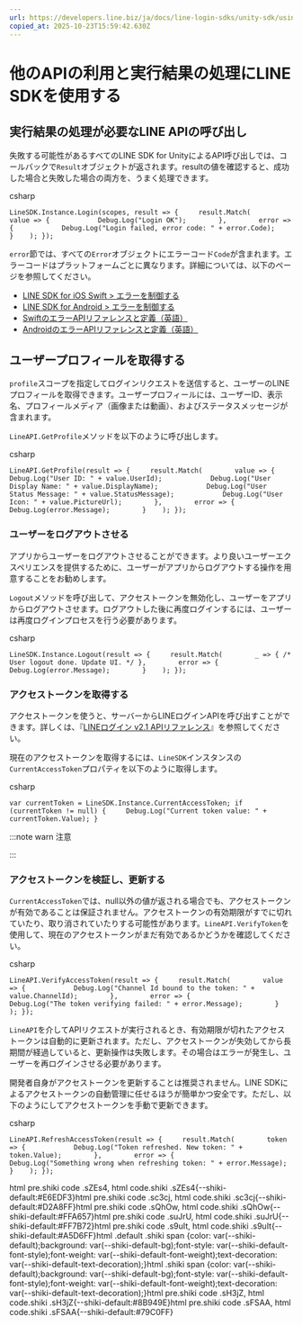 ```yaml
---
url: https://developers.line.biz/ja/docs/line-login-sdks/unity-sdk/using-sdk/
copied_at: 2025-10-23T15:59:42.630Z
---
```

# 他のAPIの利用と実行結果の処理にLINE SDKを使用する

## 実行結果の処理が必要なLINE APIの呼び出し

失敗する可能性があるすべてのLINE SDK for UnityによるAPI呼び出しでは、コールバックで`Result`オブジェクトが返されます。resultの値を確認すると、成功した場合と失敗した場合の両方を、うまく処理できます。

csharp

`LineSDK.Instance.Login(scopes, result => {     result.Match(        value => {            Debug.Log("Login OK");        },        error => {            Debug.Log("Login failed, error code: " + error.Code);        }    ); });`

`error`節では、すべての`Error`オブジェクトにエラーコード`Code`が含まれます。エラーコードはプラットフォームごとに異なります。詳細については、以下のページを参照してください。

*   [LINE SDK for iOS Swift > エラーを制御する](https://developers.line.biz/ja/docs/line-login-sdks/ios-sdk/swift/error-handling/)
*   [LINE SDK for Android > エラーを制御する](https://developers.line.biz/ja/docs/line-login-sdks/android-sdk/handling-errors/)
*   [SwiftのエラーAPIリファレンスと定義（英語）](https://developers.line.biz/en/reference/ios-sdk-swift/Enums/LineSDKError.html)
*   [AndroidのエラーAPIリファレンスと定義（英語）](https://developers.line.biz/en/reference/android-sdk/reference/com/linecorp/linesdk/LineApiResponseCode.html)

## ユーザープロフィールを取得する

`profile`スコープを指定してログインリクエストを送信すると、ユーザーのLINEプロフィールを取得できます。ユーザープロフィールには、ユーザーID、表示名、プロフィールメディア（画像または動画）、およびステータスメッセージが含まれます。

`LineAPI.GetProfile`メソッドを以下のように呼び出します。

csharp

`LineAPI.GetProfile(result => {     result.Match(        value => {            Debug.Log("User ID: " + value.UserId);            Debug.Log("User Display Name: " + value.DisplayName);            Debug.Log("User Status Message: " + value.StatusMessage);            Debug.Log("User Icon: " + value.PictureUrl);        },        error => {            Debug.Log(error.Message);        }    ); });`

### ユーザーをログアウトさせる

アプリからユーザーをログアウトさせることができます。より良いユーザーエクスペリエンスを提供するために、ユーザーがアプリからログアウトする操作を用意することをお勧めします。

`Logout`メソッドを呼び出して、アクセストークンを無効化し、ユーザーをアプリからログアウトさせます。ログアウトした後に再度ログインするには、ユーザーは再度ログインプロセスを行う必要があります。

csharp

`LineSDK.Instance.Logout(result => {     result.Match(        _ => { /* User logout done. Update UI. */ },        error => {            Debug.Log(error.Message);        }    ); });`

### アクセストークンを取得する

アクセストークンを使うと、サーバーからLINEログインAPIを呼び出すことができます。詳しくは、『[LINEログイン v2.1 APIリファレンス](https://developers.line.biz/ja/reference/line-login/)』を参照してください。

現在のアクセストークンを取得するには、`LineSDK`インスタンスの`CurrentAccessToken`プロパティを以下のように取得します。

csharp

`var currentToken = LineSDK.Instance.CurrentAccessToken; if (currentToken != null) {     Debug.Log("Current token value: " + currentToken.Value); }`

:::note warn
注意

:::

### アクセストークンを検証し、更新する

`CurrentAccessToken`では、null以外の値が返される場合でも、アクセストークンが有効であることは保証されません。アクセストークンの有効期限がすでに切れていたり、取り消されていたりする可能性があります。`LineAPI.VerifyToken`を使用して、現在のアクセストークンがまだ有効であるかどうかを確認してください。

csharp

`LineAPI.VerifyAccessToken(result => {     result.Match(        value => {            Debug.Log("Channel Id bound to the token: " + value.ChannelId);        },        error => {            Debug.Log("The token verifying failed: " + error.Message);        }    ); });`

`LineAPI`を介してAPIリクエストが実行されるとき、有効期限が切れたアクセストークンは自動的に更新されます。ただし、アクセストークンが失効してから長期間が経過していると、更新操作は失敗します。その場合はエラーが発生し、ユーザーを再ログインさせる必要があります。

開発者自身がアクセストークンを更新することは推奨されません。LINE SDKによるアクセストークンの自動管理に任せるほうが簡単かつ安全です。ただし、以下のようにしてアクセストークンを手動で更新できます。

csharp

`LineAPI.RefreshAccessToken(result => {     result.Match(        token => {            Debug.Log("Token refreshed. New token: " + token.Value);        },        error => {            Debug.Log("Something wrong when refreshing token: " + error.Message);        }    ); });`

html pre.shiki code .sZEs4, html code.shiki .sZEs4{--shiki-default:#E6EDF3}html pre.shiki code .sc3cj, html code.shiki .sc3cj{--shiki-default:#D2A8FF}html pre.shiki code .sQhOw, html code.shiki .sQhOw{--shiki-default:#FFA657}html pre.shiki code .suJrU, html code.shiki .suJrU{--shiki-default:#FF7B72}html pre.shiki code .s9uIt, html code.shiki .s9uIt{--shiki-default:#A5D6FF}html .default .shiki span {color: var(--shiki-default);background: var(--shiki-default-bg);font-style: var(--shiki-default-font-style);font-weight: var(--shiki-default-font-weight);text-decoration: var(--shiki-default-text-decoration);}html .shiki span {color: var(--shiki-default);background: var(--shiki-default-bg);font-style: var(--shiki-default-font-style);font-weight: var(--shiki-default-font-weight);text-decoration: var(--shiki-default-text-decoration);}html pre.shiki code .sH3jZ, html code.shiki .sH3jZ{--shiki-default:#8B949E}html pre.shiki code .sFSAA, html code.shiki .sFSAA{--shiki-default:#79C0FF}